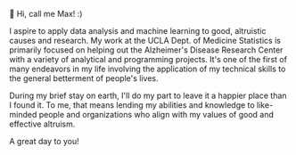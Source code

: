 👋 Hi, call me Max! :)

I aspire to apply data analysis and machine learning to good, altruistic causes and research. My work at the UCLA Dept. of Medicine Statistics is primarily focused on helping out the Alzheimer's Disease Research Center with a variety of analytical and programming projects. It's one of the first of many endeavors in my life involving the application of my technical skills to the general betterment of people's lives.

During my brief stay on earth, I'll do my part to leave it a happier place than I found it. To me, that means lending my abilities and knowledge to like-minded people and organizations who align with my values of good and effective altruism.

A great day to you!

<!---
maxchu0929/maxchu0929 is a ✨ special ✨ repository because its `README.md` (this file) appears on your GitHub profile.
You can click the Preview link to take a look at your changes.
--->

